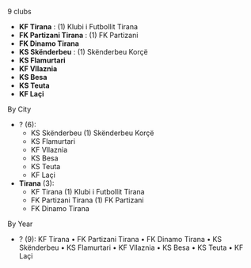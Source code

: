 9 clubs

- **KF Tirana** : (1) Klubi i Futbollit Tirana
- **FK Partizani Tirana** : (1) FK Partizani
- **FK Dinamo Tirana**
- **KS Skënderbeu** : (1) Skënderbeu Korçë
- **KS Flamurtari**
- **KF Vllaznia**
- **KS Besa**
- **KS Teuta**
- **KF Laçi**




By City

- ? (6): 
  - KS Skënderbeu  (1) Skënderbeu Korçë
  - KS Flamurtari 
  - KF Vllaznia 
  - KS Besa 
  - KS Teuta 
  - KF Laçi 
- **Tirana** (3): 
  - KF Tirana  (1) Klubi i Futbollit Tirana
  - FK Partizani Tirana  (1) FK Partizani
  - FK Dinamo Tirana 




By Year

- ? (9):   KF Tirana • FK Partizani Tirana • FK Dinamo Tirana • KS Skënderbeu • KS Flamurtari • KF Vllaznia • KS Besa • KS Teuta • KF Laçi



